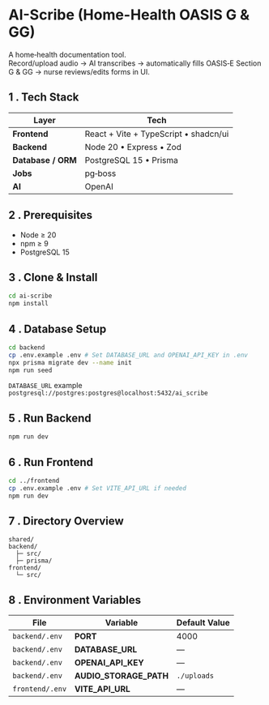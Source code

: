 # AI-Scribe (Home-Health OASIS G & GG)

A home‑health documentation tool.  
Record/upload audio → AI transcribes → automatically fills OASIS‑E Section  G & GG → nurse reviews/edits forms in UI.

## 1  . Tech  Stack
| Layer              | Tech                                      |
|--------------------|-------------------------------------------|
| **Frontend**       | React  +  Vite  +  TypeScript • shadcn/ui |
| **Backend**        | Node  20 • Express • Zod                  |
| **Database / ORM** | PostgreSQL  15 • Prisma                   |
| **Jobs**           | pg‑boss                                   |
| **AI**             | OpenAI                                    |

## 2  . Prerequisites
* Node ≥ 20
* npm ≥ 9
* PostgreSQL 15 

## 3  . Clone  & Install
```bash
cd ai-scribe
npm install
```

## 4  . Database Setup
```bash
cd backend
cp .env.example .env # Set DATABASE_URL and OPENAI_API_KEY in .env
npx prisma migrate dev --name init
npm run seed
```

`DATABASE_URL` example  
`postgresql://postgres:postgres@localhost:5432/ai_scribe`

## 5  . Run Backend
```bash
npm run dev
```

## 6  . Run Frontend
```bash
cd ../frontend
cp .env.example .env # Set VITE_API_URL if needed
npm run dev
```

## 7  . Directory Overview
```
shared/
backend/
  ├─ src/
  ├─ prisma/
frontend/
  └─ src/
```
## 8  . Environment  Variables
| File            | Variable               | Default Value |
|-----------------|------------------------|---------------|
| `backend/.env`  | **PORT**               | 4000          |
| `backend/.env`  | **DATABASE_URL**       | —             |
| `backend/.env`  | **OPENAI_API_KEY**     | —             |
| `backend/.env`  | **AUDIO_STORAGE_PATH** | `./uploads`   |
| `frontend/.env` | **VITE_API_URL**       | —             |
